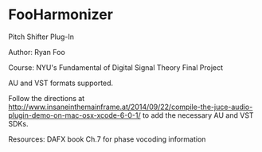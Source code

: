 # FooHarmonizer
Pitch Shifter Plug-In

Author: Ryan Foo

Course: NYU's Fundamental of Digital Signal Theory Final Project

AU and VST formats supported. 

Follow the directions at http://www.insaneinthemainframe.at/2014/09/22/compile-the-juce-audio-plugin-demo-on-mac-osx-xcode-6-0-1/ to add the necessary AU and VST SDKs.



Resources: DAFX book Ch.7 for phase vocoding information
